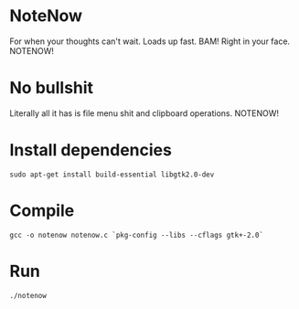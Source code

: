# NoteNow
For when your thoughts can't wait. Loads up fast. BAM! Right in your face. NOTENOW!

# No bullshit

Literally all it has is file menu shit and clipboard operations. NOTENOW!

# Install dependencies
    sudo apt-get install build-essential libgtk2.0-dev

# Compile
    gcc -o notenow notenow.c `pkg-config --libs --cflags gtk+-2.0`
    
# Run
    ./notenow

